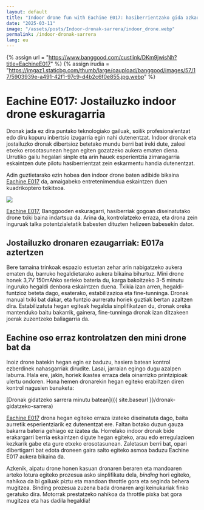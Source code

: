 ```yaml
---
layout: default
title: "Indoor drone fun with Eachine E017: hasiberrientzako gida azkarra jostailuzko indoor drone batekin"
date: "2025-03-11"
image: "/assets/posts/Indoor-dronak-sarrera/indoor_drone.webp"
permalink: /indoor-dronak-sarrera
lang: eu
---
```


{% assign url = "https://www.banggood.com/custlink/DKm9jwisNh?title=EachineE017" %}
{% assign irudia = "https://imgaz1.staticbg.com/thumb/large/oaupload/banggood/images/57/17/5903939e-a491-42f1-97c9-d4b2c6f0e855.jpg.webp" %}


<h1 class="project-tagline">Eachine E017: Jostailuzko indoor drone eskuragarria</h1>

Dronak jada ez dira puntako teknologiako gailuak, soilik profesionalentzat edo diru kopuru inbertsio izugarria egin nahi dutenentzat. Indoor dronak eta jostailuzko dronak dibertsioz betetako mundu berri bat ireki dute, zaleei etxeko erosotasunean hegan egiten gozatzeko aukera ematen diena. Urrutiko gailu hegalari sinple eta arin hauek esperientzia zirraragarria eskaintzen dute pilotu hasiberrientzat zein eskarmentu handia dutenentzat.

Adin guztietarako ezin hobea den indoor drone baten adibide bikaina <a href="{{url}}" target="_blank">Eachine E017</a> da, amaigabeko entretenimendua eskaintzen duen kuadrikoptero txikitxoa.

<a href="{{url}}" target="blank">
<img class="product-image-left" src="{{irudia}}" />
</a>

<a href="{{url}}" target="_blank">Eachine E017</a>, Banggooden eskuragarri, hasiberriak gogoan diseinatutako drone txiki baina indartsua da. Arina da, kontrolatzeko erraza, eta drona zein inguruak talka potentzialetatik babesten dituzten helizeen babesekin dator.

<h2 class="project-tagline">Jostailuzko dronaren ezaugarriak: E017a aztertzen</h2>

Bere tamaina trinkoak espazio estuetan zehar arin nabigatzeko aukera ematen du, barruko hegaldietarako aukera bikaina bihurtuz. Mini drone honek 3,7V 150mAhko serieko bateria du, karga bakoitzeko 3-5 minutu inguruko hegaldi denbora eskaintzen duena. Txikia izan arren, hegaldi-funtzioz beteta dago, esaterako, estabilizazioa eta fine-tunninga. Dronak manual txiki bat dakar, eta funtzio aurreratu horiek guztiak bertan azaltzen dira. Estabilizatuta hegan egiteak hegaldia sinplifikatzen du, dronak oreka mantenduko baitu bakarrik, gainera, fine-tunninga dronak izan ditzakeen joerak zuzentzeko baliagarria da.

<h2 class="project-tagline">Eachine oso erraz kontrolatzen den mini drone bat da</h2>

Inoiz drone batekin hegan egin ez baduzu, hasiera batean kontrol ezberdinek nahasgarriak dirudite. Lasai, jarraian egingo dugu azalpen laburra. Hala ere, jakin, horiek ikastea erraza dela oinarrizko printzipioak ulertu ondoren. Hona hemen dronarekin hegan egiteko erabiltzen diren kontrol nagusien banaketa:

[Dronak gidatzeko sarrera minutu batean]({{ site.baseurl }}/dronak-gidatzeko-sarrera)

<a href="{{url}}" target="_blank"> Eachine E017</a> drona hegan egiteko erraza izateko diseinatuta dago, baita aurretik esperientziarik ez dutenentzat ere. Faltan botako duzun gauza bakarra bateria gehiago ez izatea da.
Horrelako indoor dronak bide erakargarri berria eskaintzen digute hegan egiteko, arau edo erregulazioen kezkarik gabe eta gure etxeko erosotasunean. Zaletasun berri bat, opari dibertigarri bat edota droneen gaira salto egiteko asmoa baduzu Eachine E017 aukera bikaina da.

Azkenik, aipatu drone honen kasuan dronaren beraren eta mandoaren arteko lotura egiteko prozesua asko sinplifikatu dela, _binding_ hori egiteko, nahikoa da bi gailuak piztu eta mandoan throttle gora eta seginda behera mugitzea. Binding prozesua zuzena bada dronaren argi keinukariak finko geratuko dira. Motorrak prestatzeko nahikoa da throttle pixka bat gora mugitzea eta has dadila hegaldia!



